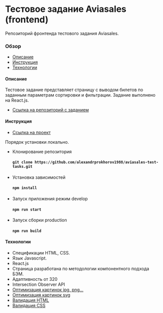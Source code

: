 # Тестовое задание Aviasales (frontend)
Репозиторий фронтенда тестового задания Aviasales.  

### Обзор
* [Описание](#description)
* [Инструкция](#instructions)
* [Технологии](#technologies)

#### <a name="description">Описание</a>
Тестовое задание представляет страницу с выводом билетов по заданным параметрам сортировки и фильтрации.
Задание выполнено на React.js.

* [Ссылка на репозиторий с заданием](https://github.com/KosyanMedia/test-tasks/tree/master/aviasales_frontend)

#### <a name="instructions">Инструкция</a>
* [Ссылка на проект]()

Порядок установки локально.
* Клонирование репозитория
  #### `git clone https://github.com/alexandrprokhorov1988/aviasales-test-tasks.git`

* Установка зависимостей
  #### `npm install`
* Запуск приложения режим develop
  #### `npm run start`
* Запуск сборки production 
  #### `npm run build`

#### <a name="technologies">Технологии</a>
* Спецификации HTML, CSS.
* Язык Javascript.
* React.js
* Страница разработана по методологии компонентного подхода БЭМ. 
* Адаптивность от 320
* Intersection Observer API
* [Оптимизация картинок jpg, png...](https://tinypng.com/)
* [Оптимизация картинок svg](https://jakearchibald.github.io/svgomg/)  
* [Валидация HTML](https://validator.w3.org/) 
* [Валидация CSS](https://jigsaw.w3.org/css-validator/) 
